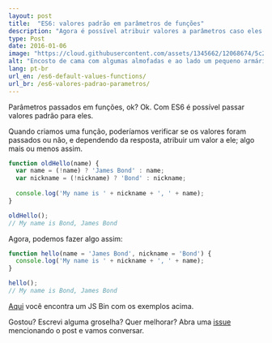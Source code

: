 ```yaml
---
layout: post
title:  "ES6: valores padrão em parâmetros de funções"
description: "Agora é possível atribuir valores a parâmetros caso eles não sejam passados o/"
type: Post
date: 2016-01-06
image: "https://cloud.githubusercontent.com/assets/1345662/12068674/5c23b1b6-aff9-11e5-8118-2d1b6ddbab78.jpg"
alt: "Encosto de cama com algumas almofadas e ao lado um pequeno armário com um despertador em cima"
lang: pt-br
url_en: /es6-default-values-functions/
url_br: /es6-valores-padrao-parametros/
---
```


Parâmetros passados em funções, ok? Ok. Com ES6 é possível passar valores padrão para eles.

Quando criamos uma função, poderíamos verificar se os valores foram passados ou não, e dependendo da resposta, atribuir um valor a ele; algo mais ou menos assim.

```js
function oldHello(name) {
  var name = (!name) ? 'James Bond' : name;
  var nickname = (!nickname) ? 'Bond' : nickname;
  
  console.log('My name is ' + nickname + ', ' + name);
}

oldHello();
// My name is Bond, James Bond
```

Agora, podemos fazer algo assim:

```js
function hello(name = 'James Bond', nickname = 'Bond') {
  console.log('My name is ' + nickname + ', ' + name);
}

hello();
// My name is Bond, James Bond
```

[Aqui](http://jsbin.com/kofifu/edit?js,console) você encontra um JS Bin com os exemplos acima.

Gostou? Escrevi alguma groselha? Quer melhorar? Abra uma [issue](https://github.com/raphaelfabeni/raphaelfabeni.github.io/issues) mencionando o post e vamos conversar.
